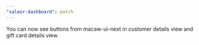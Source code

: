 ```yaml
---
"saleor-dashboard": patch
---
```


You can now see buttons from macaw-ui-next in customer details view and gift card details view.
